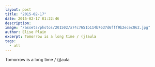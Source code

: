 ```yaml
---
layout: post
title: "2015-02-17"
date: 2015-02-17 01:22:46
description: 
image: "/assets/photos/201502/a74c7651b114b7637d6fff9b2ecec862.jpg"
author: Elise Plain
excerpt: Tomorrow is a long time / (j)aula
tags: 
  - all
---
```


Tomorrow is a long time / (j)aula
<p></p>
